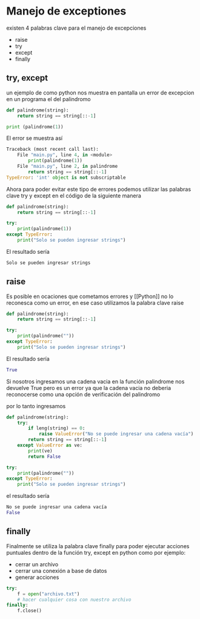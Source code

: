 # Manejo de exceptiones

existen 4 palabras clave para el manejo de excepciones

* raise
* try
* except
* finally

## try, except

un ejemplo de como python nos muestra en pantalla un error de excepcion en un programa el del palindromo

```python
def palindrome(string):
	return string == string[::-1]

print (palindrome(1))
```

El error se muestra así

```python
Traceback (most recent call last):
	File "main.py", line 4, in <module>
		print(palindrome(1))
	File "main.py", line 2, in palindrome
		return string == string[::-1]
TypeError: 'int' object is not subscriptable
```

Ahora para poder evitar este tipo de errores podemos utilizar las palabras clave try y except en el código de la siguiente manera

```python
def palindrome(string):
	return string == string[::-1]

try:
	print(palindrome(1))
except TypeError:
	print("Solo se pueden ingresar strings")
```

El resultado sería 

```python
Solo se pueden ingresar strings
```

## raise

Es posible en ocaciones que cometamos errores y [[Python]] no lo reconesca como un error, en ese caso utilizamos la palabra clave raise

```python
def palindrome(string):
	return string == string[::-1]

try:
	print(palindrome(""))
except TypeError:
	print("Solo se pueden ingresar strings")
```

El resultado sería

```python
True
```

Si nosotros ingresamos una cadena vacia en la función palindrome nos devuelve True pero es un error ya que la cadena vacia no deberia reconocerse como una opción de verificación del palindromo

por lo tanto ingresamos

```python
def palindrome(string):
	try:
		if leng(string) == 0:
			raise ValueError("No se puede ingresar una cadena vacía")
		return string == string[::-1]
	except ValueError as ve:
		print(ve)
		return False

try:
	print(palindrome(""))
except TypeError:
	print("Solo se pueden ingresar strings")
```

el resultado sería

```python
No se puede ingresar una cadena vacía 
False
```

## finally

Finalmente se utiliza la palabra clave finally para poder ejecutar acciones puntuales dentro de la función try, except en python como por ejemplo: 

* cerrar un archivo
* cerrar una conexión a base de datos
* generar acciones

```python
try:
	f = open("archivo.txt")
	# hacer cualquier cosa con nuestro archivo
finally:
	f.close()
```
